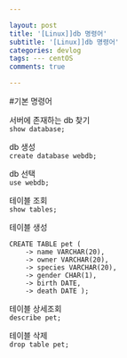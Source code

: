 ```yaml
---

layout: post
title: '[Linux]]db 명령어'
subtitle: '[Linux]]db 명령어'
categories: devlog
tags: --- centOS
comments: true

---
```


#기본 명령어

서버에 존재하는 db 찾기  
`show database;`

db 생성  
`create database webdb;`

db 선택  
`use webdb;`

테이블 조회  
`show tables;`

테이블 생성
```
CREATE TABLE pet (  
    -> name VARCHAR(20),  
    -> owner VARCHAR(20),  
    -> species VARCHAR(20),  
    -> gender CHAR(1),  
    -> birth DATE,  
    -> death DATE );
```

테이블 상세조회  
`describe pet;`

테이블 삭제  
`drop table pet;`
